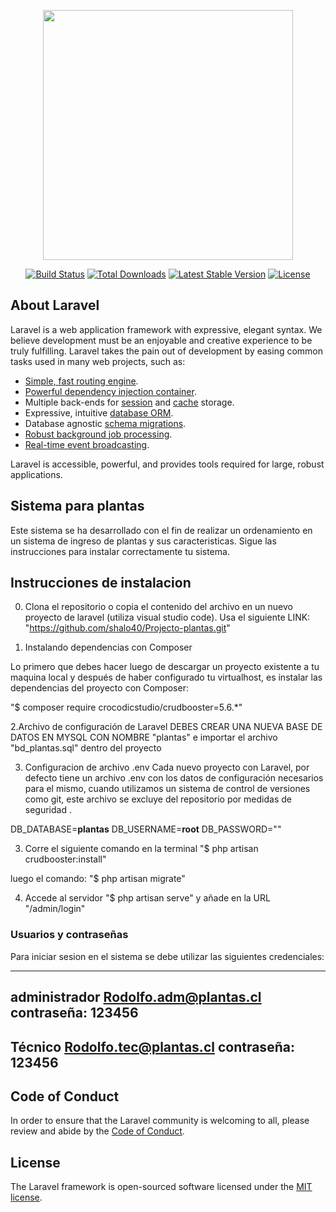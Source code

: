 <p align="center"><a href="https://laravel.com" target="_blank"><img src="https://raw.githubusercontent.com/laravel/art/master/logo-lockup/5%20SVG/2%20CMYK/1%20Full%20Color/laravel-logolockup-cmyk-red.svg" width="400"></a></p>

<p align="center">
<a href="https://travis-ci.org/laravel/framework"><img src="https://travis-ci.org/laravel/framework.svg" alt="Build Status"></a>
<a href="https://packagist.org/packages/laravel/framework"><img src="https://img.shields.io/packagist/dt/laravel/framework" alt="Total Downloads"></a>
<a href="https://packagist.org/packages/laravel/framework"><img src="https://img.shields.io/packagist/v/laravel/framework" alt="Latest Stable Version"></a>
<a href="https://packagist.org/packages/laravel/framework"><img src="https://img.shields.io/packagist/l/laravel/framework" alt="License"></a>
</p>

## About Laravel

Laravel is a web application framework with expressive, elegant syntax. We believe development must be an enjoyable and creative experience to be truly fulfilling. Laravel takes the pain out of development by easing common tasks used in many web projects, such as:

- [Simple, fast routing engine](https://laravel.com/docs/routing).
- [Powerful dependency injection container](https://laravel.com/docs/container).
- Multiple back-ends for [session](https://laravel.com/docs/session) and [cache](https://laravel.com/docs/cache) storage.
- Expressive, intuitive [database ORM](https://laravel.com/docs/eloquent).
- Database agnostic [schema migrations](https://laravel.com/docs/migrations).
- [Robust background job processing](https://laravel.com/docs/queues).
- [Real-time event broadcasting](https://laravel.com/docs/broadcasting).

Laravel is accessible, powerful, and provides tools required for large, robust applications.

## Sistema para plantas 

Este sistema se ha desarrollado con el fin de realizar un ordenamiento en un sistema de ingreso de plantas y sus caracteristicas.
Sigue las instrucciones para instalar correctamente tu sistema.

## Instrucciones de instalacion

0. Clona el repositorio o copia el contenido del archivo en un nuevo proyecto de laravel (utiliza visual studio code).
Usa el siguiente LINK: "https://github.com/shalo40/Projecto-plantas.git"


1. Instalando dependencias con Composer

Lo primero que debes hacer luego de descargar un proyecto existente a tu maquina local y después de haber configurado tu virtualhost, es instalar las dependencias del proyecto con Composer:

"$ composer require crocodicstudio/crudbooster=5.6.*"


2.Archivo de configuración de Laravel
DEBES CREAR UNA NUEVA BASE DE DATOS EN MYSQL CON NOMBRE "plantas" e importar el archivo "bd_plantas.sql" dentro del proyecto


3. Configuracion de archivo .env
Cada nuevo proyecto con Laravel, por defecto tiene un archivo .env con los datos de configuración necesarios para el mismo, cuando utilizamos un sistema de control de versiones como git, este archivo se excluye del repositorio por medidas de seguridad .

DB_DATABASE=**plantas**
DB_USERNAME=**root**
DB_PASSWORD=""


3. Corre el siguiente comando en la terminal 
"$ php artisan crudbooster:install"

luego el comando:
"$ php artisan migrate"

4. Accede al servidor
"$ php artisan serve"
y añade en la URL "/admin/login"



### Usuarios y contraseñas 
Para iniciar sesion en el sistema se debe utilizar las siguientes credenciales:

------------------------------------
administrador
Rodolfo.adm@plantas.cl
contraseña: 123456
------------------------------------
Técnico
Rodolfo.tec@plantas.cl
contraseña: 123456
------------------------------------


## Code of Conduct
In order to ensure that the Laravel community is welcoming to all, please review and abide by the [Code of Conduct](https://laravel.com/docs/contributions#code-of-conduct).


## License
The Laravel framework is open-sourced software licensed under the [MIT license](https://opensource.org/licenses/MIT).
